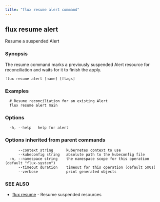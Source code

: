 ```yaml
---
title: "flux resume alert command"
---
```

## flux resume alert

Resume a suspended Alert

### Synopsis

The resume command marks a previously suspended Alert resource for reconciliation and waits for it to
finish the apply.

```
flux resume alert [name] [flags]
```

### Examples

```
  # Resume reconciliation for an existing Alert
  flux resume alert main
```

### Options

```
  -h, --help   help for alert
```

### Options inherited from parent commands

```
      --context string      kubernetes context to use
      --kubeconfig string   absolute path to the kubeconfig file
  -n, --namespace string    the namespace scope for this operation (default "flux-system")
      --timeout duration    timeout for this operation (default 5m0s)
      --verbose             print generated objects
```

### SEE ALSO

* [flux resume](../flux_resume/)	 - Resume suspended resources

